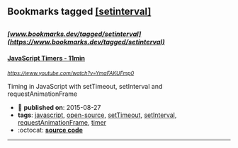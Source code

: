 ## Bookmarks tagged [[setinterval]](https://www.bookmarks.dev?q=[setinterval])

_<sup><sup>[www.bookmarks.dev/tagged/setinterval](https://www.bookmarks.dev/tagged/setinterval)</sup></sup>_
---
#### [JavaScript Timers - 11min](https://www.youtube.com/watch?v=YmaFAKUFmp0)
_<sup>https://www.youtube.com/watch?v=YmaFAKUFmp0</sup>_

Timing in JavaScript with setTimeout, setInterval and requestAnimationFrame
* :calendar: **published on**: 2015-08-27
* **tags**: [javascript](../tagged/javascript.md), [open-source](../tagged/open-source.md), [setTimeout](../tagged/setTimeout.md), [setInterval](../tagged/setInterval.md), [requestAnimationFrame](../tagged/requestAnimationFrame.md), [timer](../tagged/timer.md)
* :octocat: **[source code](https://github.com/shama/letswritecode/tree/master/js-timers)**
---
